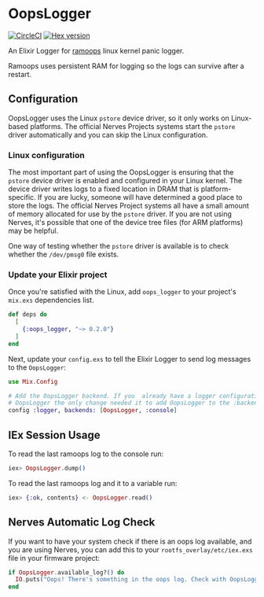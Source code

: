 # OopsLogger

[![CircleCI](https://circleci.com/gh/smartrent/oops_logger.svg?style=svg)](https://circleci.com/gh/smartrent/oops_logger)
[![Hex version](https://img.shields.io/hexpm/v/oops_logger.svg "Hex version")](https://hex.pm/packages/oops_logger)

An Elixir Logger for
[ramoops](https://www.kernel.org/doc/html/v4.19/admin-guide/ramoops.html) linux
kernel panic logger.

Ramoops uses persistent RAM for logging so the logs can survive after a restart.

## Configuration

OopsLogger uses the Linux `pstore` device driver, so it only works on
Linux-based platforms. The official Nerves Projects systems start the `pstore`
driver automatically and you can skip the Linux configuration.

### Linux configuration

The most important part of using the OopsLogger is ensuring that the `pstore`
device driver is enabled and configured in your Linux kernel. The device driver
writes logs to a fixed location in DRAM that is platform-specific. If you are
lucky, someone will have determined a good place to store the logs. The official
Nerves Project systems all have a small amount of memory allocated for use by
the `pstore` driver. If you are not using Nerves, it's possible that one of the
device tree files (for ARM platforms) may be helpful.

One way of testing whether the `pstore` driver is available is to check whether
the `/dev/pmsg0` file exists.

### Update your Elixir project

Once you're satisfied with the Linux, add `oops_logger` to your project's
`mix.exs` dependencies list.

```elixir
def deps do
  [
    {:oops_logger, "~> 0.2.0"}
  ]
end
```

Next, update your `config.exs` to tell the Elixir Logger to send log messages to
the `OopsLogger`:

```elixir
use Mix.Config

# Add the OopsLogger backend. If you  already have a logger configuration, add
# OopsLogger the only change needed it to add OopsLogger to the :backends list.
config :logger, backends: [OopsLogger, :console]
```

## IEx Session Usage

To read the last ramoops log to the console run:

```elixir
iex> OopsLogger.dump()
```

To read the last ramoops log and it to a variable run:

```elixir
iex> {:ok, contents} <- OopsLogger.read()
```

## Nerves Automatic Log Check

If you want to have your system check if there is an oops log available, and you
are using Nerves, you can add this to your `rootfs_overlay/etc/iex.exs` file in
your firmware project:

```elixir
if OopsLogger.available_log?() do
  IO.puts("Oops! There's something in the oops log. Check with OopsLogger.dump()")
end
```
